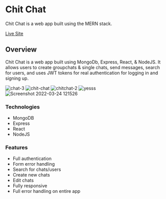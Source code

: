 # Chit Chat

Chit Chat is a web app built using the MERN stack.

[Live Site](https://chit-chat-victormtzcodes.herokuapp.com/)

## Overview

Chit Chat is a web app built using MongoDb, Express, React, & NodeJS. It allows users to create groupchats & single chats, send messages, search for users, and uses JWT tokens for real authentication for logging in and signing up.

![chat-3](https://user-images.githubusercontent.com/93169407/159961007-a04e2ec6-22de-407a-a076-8244867b4e7a.png)
![chit-chat](https://user-images.githubusercontent.com/93169407/159960778-4ef463a3-e76a-4733-a33a-95d547fdaea3.png)
![chitchat-2](https://user-images.githubusercontent.com/93169407/159960820-09d85c9d-7357-4103-a2d6-72631917217f.png)
![yesss](https://user-images.githubusercontent.com/93169407/159961962-70f6de78-df8a-43fc-bff3-b35b14dad868.png)
![Screenshot 2022-03-24 121526](https://user-images.githubusercontent.com/93169407/159961676-f3c8a98f-8aac-428f-95e9-65194887c47c.png)


### Technologies

* MongoDB
* Express
* React
* NodeJS

### Features

* Full authentication
* Form error handling
* Search for chats/users
* Create new chats
* Edit chats
* Fully responsive
* Full error handling on entire app
